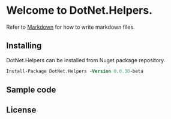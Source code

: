 # Welcome to **DotNet.Helpers**.
Refer to [Markdown](http://daringfireball.net/projects/markdown/) for how to write markdown files.
## Installing
DotNet.Helpers can be installed from Nuget package repository.

```ps
Install-Package DotNet.Helpers -Version 0.0.30-beta
```
## Sample code
## License
